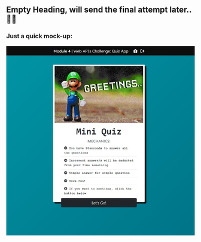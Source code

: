 ## Empty Heading, will send the final attempt later.. 🐢🐢

### Just a quick mock-up:
![image description](/images/indexScreenshot.jpg)